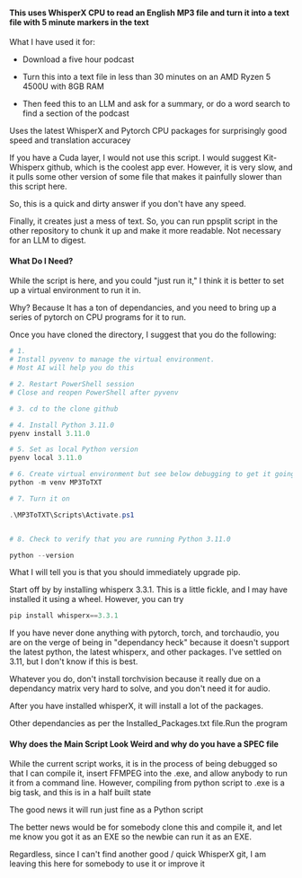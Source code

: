 #### This uses WhisperX CPU to read an English MP3 file and turn it into a text file with 5 minute markers in the text

What I have used it for:

* Download a five hour podcast

* Turn this into a text file in less than 30 minutes on an AMD Ryzen 5 4500U with 8GB RAM

* Then feed this to an LLM and ask for a summary, or do a word search to find a section of the podcast

Uses the latest WhisperX and Pytorch CPU packages for surprisingly good speed and translation accuracey

If you have a Cuda layer, I would not use this script.  I would suggest Kit-Whisperx github, which is the coolest app ever.  However, it is very slow, and it pulls some other version of some file that makes it painfully slower than this script here.

So, this is a quick and dirty answer if you don't have any speed.

Finally, it creates just a mess of text. So, you can run ppsplit script in the other repository to chunk it up and make it more readable.  Not necessary for an LLM to digest.

#### What Do I Need?

While the script is here, and you could "just run it," I think it is better to set up a virtual environment to run it in.  

Why?  Because It has a ton of dependancies, and you need to bring up a series of pytorch on CPU programs for it to run.

Once you have cloned the directory, I suggest that you do the following:

```Powershell
# 1. 
# Install pyvenv to manage the virtual environment.
# Most AI will help you do this

# 2. Restart PowerShell session
# Close and reopen PowerShell after pyvenv

# 3. cd to the clone github

# 4. Install Python 3.11.0
pyenv install 3.11.0

# 5. Set as local Python version
pyenv local 3.11.0

# 6. Create virtual environment but see below debugging to get it going
python -m venv MP3ToTXT 

# 7. Turn it on

.\MP3ToTXT\Scripts\Activate.ps1


# 8. Check to verify that you are running Python 3.11.0

python --version
```

What I will tell you is that you should immediately upgrade pip.

Start off by by installing whisperx 3.3.1.  This is a little fickle, and I may have installed it using a wheel.  However, you can try 

```powershell
pip install whisperx==3.3.1
```

If you have never done anything with pytorch, torch, and torchaudio, you are on the verge of being in "dependancy heck" because it doesn't support the latest python, the latest whisperx, and other packages. I've settled on 3.11, but I don't know if this is best.

Whatever you do, don't install torchvision because it really due on a dependancy matrix very hard to solve, and you don't need it for audio.

After you have installed whisperX, it will install a lot of the packages.

Other dependancies as per the Installed_Packages.txt file.Run the program

#### Why does the Main Script Look Weird and why do you have a SPEC file

While the current script works, it is in the process of being debugged so that I can compile it, insert FFMPEG into the .exe, and allow anybody to run it from a command line.  However, compiling from python script to .exe is a big task, and this is in a half built state

The good news it will run just fine as a Python script

The better news would be for somebody clone this and compile it, and let me know you got it as an EXE so the newbie can run it as an EXE.

Regardless, since I can't find another good / quick WhisperX git, I am leaving this here for somebody to use it or improve it
